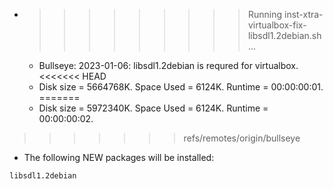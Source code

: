 * >>>>>>>>> Running inst-xtra-virtualbox-fix-libsdl1.2debian.sh ...
  * Bullseye: 2023-01-06: libsdl1.2debian is requred for virtualbox.
<<<<<<< HEAD
  * Disk size = 5664768K. Space Used = 6124K. Runtime = 00:00:00:01.
=======
  * Disk size = 5972340K. Space Used = 6124K. Runtime = 00:00:00:02.
>>>>>>> refs/remotes/origin/bullseye
  * The following NEW packages will be installed:
  ```bash
libsdl1.2debian
  ```
